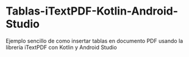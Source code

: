 # Tablas-iTextPDF-Kotlin-Android-Studio

Ejemplo sencillo de como insertar tablas en documento PDF usando la librería iTextPDF con Kotlin y Android Studio

